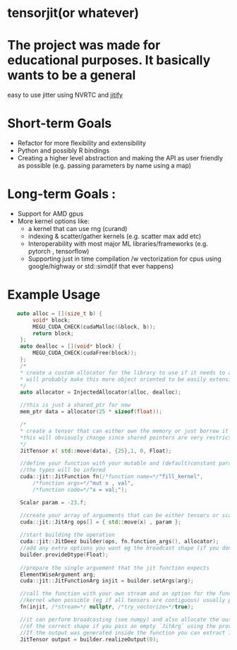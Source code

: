 # tensorjit(or whatever)
# The project was made for educational purposes. It basically wants to be a general 
easy to use jitter using NVRTC and [jitify](https://github.com/NVIDIA/jitify)
# Short-term Goals
 * Refactor for more flexibility and extensibility 
 * Python and possibly R bindings
 * Creating a higher level abstraction and making the API as user friendly as possible (e.g. passing parameters by name using a map)
# Long-term Goals :
 * Support for AMD gpus
 * More kernel options like:
   - a kernel that can use rng (curand)
   - indexing & scatter/gather kernels (e.g. scatter max add etc)
   - Interoperability with most major ML libraries/frameworks (e.g. pytorch , tensorflow)
   - Supporting just in time compilation /w vectorization for cpus using google/highway or std::simd(if that ever happens)


# Example Usage
```cpp
   auto alloc = [](size_t b) {
        void* block;
        MEGU_CUDA_CHECK(cudaMalloc(&block, b));
        return block;
    };
    auto dealloc = [](void* block) {
        MEGU_CUDA_CHECK(cudaFree(block));
    };
    /*
    * create a custom allocator for the library to use if it needs to allocate memory
    * will probably make this more object oriented to be easily extensible from python
    */
    auto allocator = InjectedAllocator(alloc, dealloc);

    //this is just a shared_ptr for now
    mem_ptr data = allocator(25 * sizeof(float));

    /*
    * create a tensor that can either own the memory or just borrow it from a raw pointer (in *this case we move it)
    *this will obviously change since shared pointers are very restrictive and we want to be *able to return the allocated memory to the consumer to manage it however they want thats *the entire reason of the user provided allocator
    */
    JitTensor x( std::move(data), {25},1, 0, Float); 

    //define your function with your mutable and (default)constant parameters
    //the types will be infered 
    cuda::jit::JitFunction fn(/*function name=*/"fill_kernel", 
        /*function args=*/"mut x , val", 
        /*function code=*/"x = val;"); 

    Scalar param = -23.f;

    //create your array of arguements that can be either tensors or scalars
    cuda::jit::JitArg ops[] = { std::move(x) , param };
     
    //start building the operation
    cuda::jit::JitDeez builder(ops, fn.function_args(), allocator);
    //add any extra options you want eg the broadcast shape (if you dont they will be infered)
    builder.provideDtype(Float); 
    
    //prepare the single arguement that the jit function expects
    ElementWiseArgument arg; 
    cuda::jit::JitFunctionArg injit = builder.setArgs(arg);  

    //call the function with your own stream and an option for the function to produce a vectorized
    //kernel when possible (eg if all tensors are contiguous) usually prefared for smaller operations
    fn(injit, /*stream=*/ nullptr, /*try_vectorize=*/true);

    //it can perform broadcasting (see numpy) and also allocate the output
    //of the correct shape if you pass an empty `JitArg` using the provided allocator. 
    //If the output was generated inside the function you can extract it by specifying the index of the argument
    JitTensor output = builder.realizeOutput(0); 
```